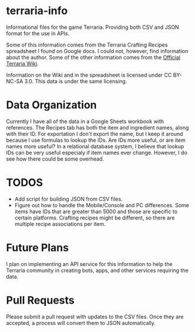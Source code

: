 # terraria-info
Informational files for the game Terraria.  Providing both CSV and JSON format for the use in APIs.  

Some of this information comes from the Terraria Crafting Recipes spreadsheet I found on Google docs.  I could not, however, find information about the author.  Some of the other information comes from the [Official Terraria Wiki](http://terraria.gamepedia.com).

Information on the Wiki and in the spreadsheet is licensed under CC BY-NC-SA 3.0.  This data is under the same licensing.

# Data Organization
Currently I have all of the data in a Google Sheets workbook with references.  The Recipes tab has both the item and ingredient names, along with their ID.  For exportation I don't export the name, but I keep it around because I use formulas to lookup the IDs.  Are IDs more useful, or are item names more useful?  In a relational database system, I believe that lookup IDs can be very useful especialy if item names ever change.  However, I do see how there could be some overhead.

# TODOS
* Add script for building JSON from CSV files.
* Figure out how to handle the Mobile/Console and PC differences.  Some items have IDs that are greater than 5000 and those are specific to certain platforms.  Crafting recipes might be different, so there are multiple recipe associations per item.

# Future Plans
I plan on implementing an API service for this information to help the Terraria community in creating bots, apps, and other services requiring the data.

# Pull Requests
Please submit a pull request with updates to the CSV files.  Once they are accepted, a process will convert them to JSON automatically.
